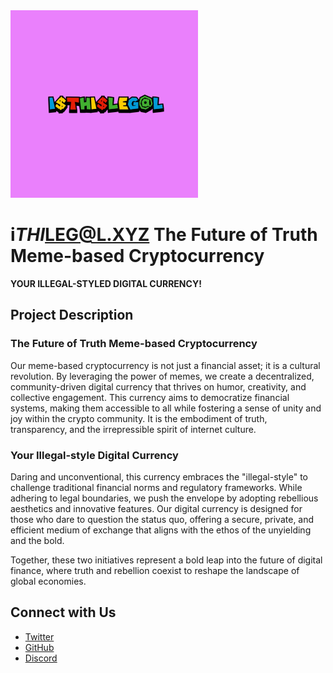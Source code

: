 <img src="img/i$thi$leg@l.jpg" width="300"/>

# i$THI$LEG@L.XYZ The Future of Truth Meme-based Cryptocurrency

**YOUR ILLEGAL-STYLED DIGITAL CURRENCY!**

## Project Description

### The Future of Truth Meme-based Cryptocurrency
Our meme-based cryptocurrency is not just a financial asset; it is a cultural revolution. By leveraging the power of memes, we create a decentralized, community-driven digital currency that thrives on humor, creativity, and collective engagement. This currency aims to democratize financial systems, making them accessible to all while fostering a sense of unity and joy within the crypto community. It is the embodiment of truth, transparency, and the irrepressible spirit of internet culture.

### Your Illegal-style Digital Currency
Daring and unconventional, this currency embraces the "illegal-style" to challenge traditional financial norms and regulatory frameworks. While adhering to legal boundaries, we push the envelope by adopting rebellious aesthetics and innovative features. Our digital currency is designed for those who dare to question the status quo, offering a secure, private, and efficient medium of exchange that aligns with the ethos of the unyielding and the bold.

Together, these two initiatives represent a bold leap into the future of digital finance, where truth and rebellion coexist to reshape the landscape of global economies.

## Connect with Us
- [Twitter](https://x.com/isthislegalxyz)
- [GitHub](https://github.com/m3m3s4zero4)
- [Discord](https://discord.com/invite/gJMQr9jC)




















